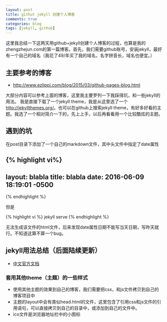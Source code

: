 ```yaml
---
layout: post
title: githut jekyll 创建个人博客
comments: true
categories: blog
tags: [jekyll, github]
---
```

这里我总结一下这两天用github+jekyll创建个人博客的过程，也算是我的zhengzhejun.com的第一篇博客。首先，我们需要github账号，安装jekyll，最好有一个自己的域名（我花了49/年买了我的域名，名字拼音长，域名也便宜。）

## 主要参考的博客
* <http://www.ezlippi.com/blog/2015/03/github-pages-blog.html>

大部分内容可以参考上面的博客，这里我主要罗列一下我踩得坑，和一些jekyll的用法。
我是直接下载了一个jekyll theme，我是从这里选了一个<http://jekyllthemes.org/>。也可以在github上搜索jekyll theme，有好多好看的主题。我选了一个相对简介一下的，先上上手，以后再看看用一个比较酷炫的主题。

## 遇到的坑
在post目录下添加了一个自己的markdown文件，其中头文件中指定了date属性

{% highlight vi%}
---
layout: blabla
title: blabla
date: 2016-06-09 18:19:01 -0500
---
{% endhighlight %}

但是

{% highlight vi %}
jekyll serve
{% endhighlight %}

无法生成该文件的html文件，后来发现date属性日期不能写当天日期，写昨天就行。不知道这算不算一个bug。

## jekyll用法总结（后面陆续更新）
* [中文官方文档](http://jekyllcn.com/docs/installation/)

### 套用其他theme（主题）的一些样式
* 使用其他主题的效果到自己的博客，我们需要把css，和js文件拷贝到自己的博客项目中
* 主题的layout中会有类似head.html的文件，这里包含了引用css和js文件的引用语句，可以直接拷贝到自己的目录中，或添加到自己的文件中。
* ico文件是浏览器地址栏中的小图标
